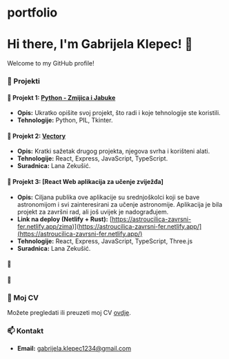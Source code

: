 # portfolio

# Hi there, I'm Gabrijela Klepec! 👋

Welcome to my GitHub profile!



### 🚀 Projekti

#### 📘 Projekt 1: [Python - Zmijica i Jabuke](https://github.com/your-username/project-1)
- **Opis:** Ukratko opišite svoj projekt, što radi i koje tehnologije ste koristili.
- **Tehnologije:** Python, PIL, Tkinter.

#### 📗 Projekt 2: [Vectory](https://github.com/your-username/project-2)
- **Opis:** Kratki sažetak drugog projekta, njegova svrha i korišteni alati.
- **Tehnologije:** React, Express, JavaScript, TypeScript.
- **Suradnica:** Lana Zekušić.

#### 📒 Projekt 3: [React Web aplikacija za učenje zviježđa]
- **Opis:** Ciljana publika ove aplikacije su srednjoškolci koji se bave astronomijom i svi zainteresirani za učenje astronomije. Aplikacija je bila projekt za završni rad, ali još uvijek je nadograđujem.
- **Link na deploy (Netlify + Rust):** [https://astroucilica-zavrsni-fer.netlify.app/zima)](https://astroucilica-zavrsni-fer.netlify.app/](https://astroucilica-zavrsni-fer.netlify.app/)
- **Tehnologije:** React, Express, JavaScript, TypeScript, Three.js
- **Suradnica:** Lana Zekušić.

#### 📙

#### 📕

### 📄 Moj CV
Možete pregledati ili preuzeti moj CV [ovdje](https://your-cv-link.com).

### 📫 Kontakt

- **Email:** gabrijela.klepec1234@gmail.com

